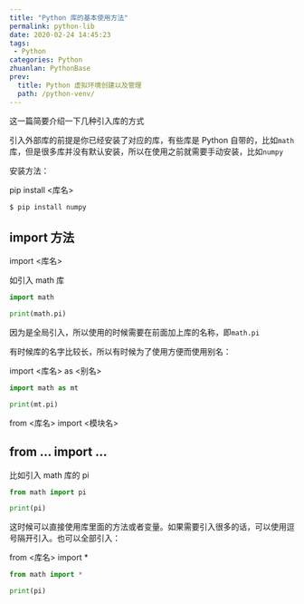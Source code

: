 ```yaml
---
title: "Python 库的基本使用方法"
permalink: python-lib
date: 2020-02-24 14:45:23
tags: 
 - Python
categories: Python
zhuanlan: PythonBase
prev:
  title: Python 虚拟环境创建以及管理
  path: /python-venv/
---
```


这一篇简要介绍一下几种引入库的方式

<!-- more -->

引入外部库的前提是你已经安装了对应的库，有些库是 Python 自带的，比如`math`库，但是很多库并没有默认安装，所以在使用之前就需要手动安装，比如`numpy`

安装方法：

pip install <库名>

```bash
$ pip install numpy
```

## import 方法

import <库名>

如引入 math 库

```python
import math

print(math.pi)
```

因为是全局引入，所以使用的时候需要在前面加上库的名称，即`math.pi`

有时候库的名字比较长，所以有时候为了使用方便而使用别名：

import <库名> as <别名>

```python
import math as mt

print(mt.pi)
```


from <库名> import <模块名>

## from ... import ...

比如引入 math 库的 pi

```python
from math import pi

print(pi)
```

这时候可以直接使用库里面的方法或者变量。如果需要引入很多的话，可以使用逗号隔开引入。也可以全部引入：

from <库名> import *

```python
from math import *

print(pi)
```